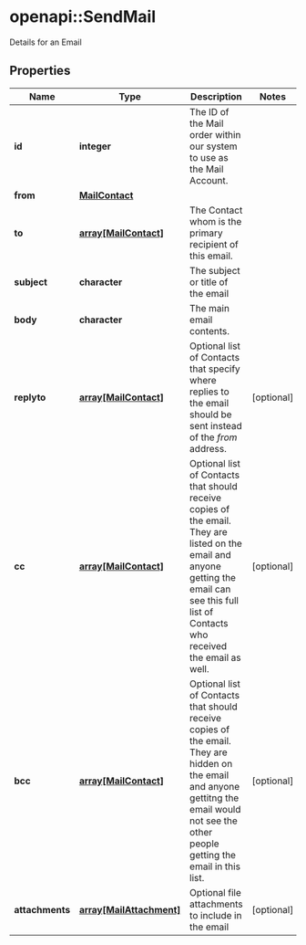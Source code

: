 # openapi::SendMail

Details for an Email

## Properties
Name | Type | Description | Notes
------------ | ------------- | ------------- | -------------
**id** | **integer** | The ID of the Mail order within our system to use as the Mail Account. | 
**from** | [**MailContact**](MailContact.md) |  | 
**to** | [**array[MailContact]**](MailContact.md) | The Contact whom is the primary recipient of this email. | 
**subject** | **character** | The subject or title of the email | 
**body** | **character** | The main email contents. | 
**replyto** | [**array[MailContact]**](MailContact.md) | Optional list of Contacts that specify where replies to the email should be sent instead of the _from_ address. | [optional] 
**cc** | [**array[MailContact]**](MailContact.md) | Optional list of Contacts that should receive copies of the email.  They are listed on the email and anyone getting the email can see this full list of Contacts who received the email as well. | [optional] 
**bcc** | [**array[MailContact]**](MailContact.md) | Optional list of Contacts that should receive copies of the email.  They are hidden on the email and anyone gettitng the email would not see the other people getting the email in this list. | [optional] 
**attachments** | [**array[MailAttachment]**](MailAttachment.md) | Optional file attachments to include in the email | [optional] 


